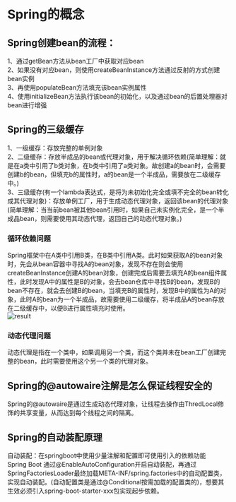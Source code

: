# Spring的概念
## Spring创建bean的流程：  
1、通过getBean方法从bean工厂中获取对应bean  
2、如果没有对应bean，则使用createBeanInstance方法通过反射的方式创建bean实例  
3、再使用populateBean方法填充该bean实例属性  
4、使用initializeBean方法执行该bean的初始化，以及通过bean的后置处理器对bean进行增强 
## Spring的三级缓存
1、一级缓存：存放完整的单例对象   
2、二级缓存：存放半成品的bean或代理对象，用于解决循环依赖(简单理解：就是在a类中引用了b类对象，在b类中引用了a类对象。故创建a的bean时，会需要创建b的bean，但填充b的属性时，a的bean是一个半成品，需要放在二级缓存中。)  
3、三级缓存(有一个lambda表达式，是将为未初始化完全或填不完全的bean转化成其代理对象)：存放单例工厂，用于生成动态代理对象，返回该bean的代理对象(简单理解：当当前bean被其他bean引用时，如果自己未实例化完全，是一个半成品bean，则需要使用其动态代理，返回自己的动态代理对象。)    
### 循环依赖问题
Spring框架中在A类中引用B类，在B类中引用A类。此时如果获取A的bean对象时，先会从bean容器中寻找A的bean对象，发现不存在则会使用createBeanInstance创建A的bean对象，创建完成后需要去填充A的bean组件属性，此时发现A中的属性是B的对象，会去bean仓库中寻找B的bean，发现B的bean不存在，就会去创建B的bean，当填充B的属性时，发现B中的属性为A的对象，此时A的bean为一个半成品，故需要使用二级缓存，将半成品A的bean存放在二级缓存中，以便B进行属性填充时使用。  
![result](https://static01.imgkr.com/temp/182e6ed55c974c3fb1fe9a4f15873623.png)
### 动态代理问题   
动态代理是指在一个类中，如果调用另一个类，而这个类并未在bean工厂创建完整的bean，此时需要使用这个另一个类的代理对象。  

## Spring的@autowaire注解是怎么保证线程安全的  
Spring的@autowaire是通过生成动态代理对象，让线程去操作由ThredLocal修饰的共享变量，从而达到每个线程之间的隔离。  

## Spring的自动装配原理  
自动装配：在springboot中使用少量注解和配置即可使用引入的依赖功能  
Spring Boot 通过@EnableAutoConfiguration开启自动装配，再通过SpringFactoriesLoader最终加载META-INF/spring.factories中的自动配置类，实现自动装配。(自动配置类是通过@Conditional按需加载的配置类的)，想要其生效必须引入spring-boot-starter-xxx包实现起步依赖。  


 
